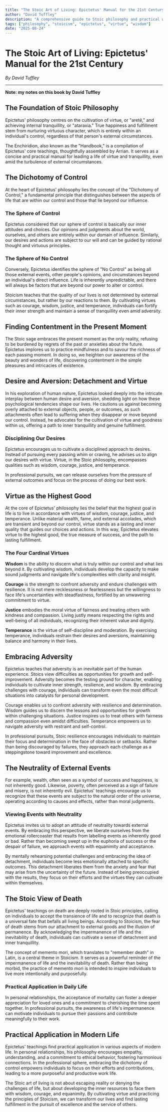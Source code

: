 ```yaml
---
title: "The Stoic Art of Living: Epictetus' Manual for the 21st Century"
author: "David Tuffley"
description: "A comprehensive guide to Stoic philosophy and practical wisdom for modern living, based on Epictetus' timeless teachings."
tags: ["philosophy", "stoicism", "epictetus", "virtue", "wisdom"]
date: "2025-08-24"
---
```


# The Stoic Art of Living: Epictetus' Manual for the 21st Century

*By David Tuffley*

---

**Note: my notes on this book by David Tuffley**

## The Foundation of Stoic Philosophy

Epictetus' philosophy centres on the cultivation of virtue, or "aretē," and achieving internal tranquillity, or "ataraxia." True happiness and fulfillment stem from nurturing virtuous character, which is entirely within an individual's control, regardless of that person's external circumstances.

The Enchiridion, also known as the "Handbook," is a compilation of Epictetus' core teachings, thoughtfully assembled by Arrian. It serves as a concise and practical manual for leading a life of virtue and tranquillity, even amid the turbulence of external circumstances.

## The Dichotomy of Control

At the heart of Epictetus' philosophy lies the concept of the "Dichotomy of Control," a fundamental principle that distinguishes between the aspects of life that are within our control and those that lie beyond our influence.

### The Sphere of Control

Epictetus considered that our sphere of control is basically our inner attitudes and choices. Our opinions and judgments about the world, ourselves, and others are entirely within our domain of influence. Similarly, our desires and actions are subject to our will and can be guided by rational thought and virtuous principles.

### The Sphere of No Control

Conversely, Epictetus identifies the sphere of "No Control" as being all those external events, other people's opinions, and circumstances beyond an individual's direct influence. Life is inherently unpredictable, and there will always be factors that are beyond our power to alter or control.

Stoicism teaches that the quality of our lives is not determined by external circumstances, but rather by our reactions to them. By cultivating virtues such as courage, wisdom, justice, and temperance, individuals can fortify their inner strength and maintain a sense of tranquillity even amid adversity.

## Finding Contentment in the Present Moment

The Stoic sage embraces the present moment as the only reality, refusing to be burdened by regrets of the past or anxieties about the future. Epictetus implores us to practice mindfulness and to savour the richness of each passing moment. In doing so, we heighten our awareness of the beauty and wonders of life, discovering contentment in the simple pleasures and intricacies of existence.

## Desire and Aversion: Detachment and Virtue

In his exploration of human nature, Epictetus looked deeply into the intricate interplay between human desire and aversion, shedding light on how these psychological tendencies shape our lives. He cautions us against becoming overly attached to external objects, people, or outcomes, as such attachments often lead to suffering when they disappear or move beyond our control. Instead, he advocates for the cultivation of virtue and goodness within us, offering a path to inner tranquillity and genuine fulfillment.

### Disciplining Our Desires

Epictetus encourages us to cultivate a disciplined approach to desires. Instead of pursuing every passing whim or craving, he advises us to align our desires with virtue. Virtue, in the Stoic philosophy, encompasses qualities such as wisdom, courage, justice, and temperance.

In professional pursuits, we can release ourselves from the pressure of external outcomes and focus on the process of doing our best work.

## Virtue as the Highest Good

At the core of Epictetus' philosophy lies the belief that the highest goal in life is to live in accordance with virtues of wisdom, courage, justice, and temperance. Unlike material wealth, fame, and external accolades, which are transient and beyond our control, virtue stands as a lasting and inner quality that guides our choices and actions. In this way, Epictetus elevates virtue to the highest good, the true measure of success, and the path to lasting fulfillment.

### The Four Cardinal Virtues

**Wisdom** is the ability to discern what is truly within our control and what lies beyond it. By cultivating wisdom, individuals develop the capacity to make sound judgments and navigate life's complexities with clarity and insight.

**Courage** is the strength to confront adversity and endure challenges with resilience. It is not mere recklessness or fearlessness but the willingness to face life's uncertainties with steadfastness, fortified by an unwavering commitment to virtue.

**Justice** embodies the moral virtue of fairness and treating others with kindness and compassion. Living justly means respecting the rights and well-being of all individuals, recognizing their inherent value and dignity.

**Temperance** is the virtue of self-discipline and moderation. By exercising temperance, individuals restrain their desires and aversions, maintaining balance and harmony in their lives.

## Embracing Adversity

Epictetus teaches that adversity is an inevitable part of the human experience. Stoics view difficulties as opportunities for growth and self-improvement. Adversity becomes the testing ground for character, enabling individuals to cultivate inner strength, resilience, and wisdom. By embracing challenges with courage, individuals can transform even the most difficult situations into catalysts for personal development.

Courage enables us to confront adversity with resilience and determination. Wisdom guides us to discern the lessons and opportunities for growth within challenging situations. Justice inspires us to treat others with fairness and compassion even amidst difficulties. Temperance empowers us to navigate adversity with restraint and self-control.

In professional pursuits, Stoic resilience encourages individuals to maintain their focus and determination in the face of obstacles or setbacks. Rather than being discouraged by failures, they approach each challenge as a steppingstone toward improvement and excellence.

## The Neutrality of External Events

For example, wealth, often seen as a symbol of success and happiness, is not inherently good. Likewise, poverty, often perceived as a sign of failure and misery, is not inherently evil. Epictetus' teachings encourage us to recognize that these events are subject to the natural order of the universe, operating according to causes and effects, rather than moral judgments.

### Viewing Events with Neutrality

Epictetus invites us to adopt an attitude of neutrality towards external events. By embracing this perspective, we liberate ourselves from the emotional rollercoaster that results from labelling events as inherently good or bad. Rather than becoming swept up in the euphoria of success or the despair of failure, we approach events with equanimity and acceptance.

By mentally rehearsing potential challenges and embracing the idea of detachment, individuals become less emotionally attached to specific outcomes. This detachment liberates them from the anxiety and fear that may arise from the uncertainty of the future. Instead of being preoccupied with the results, they focus on their efforts and the virtues they can cultivate within themselves.

## The Stoic View of Death

Epictetus' teachings on death are deeply rooted in Stoic principles, calling on individuals to accept the transience of life and to recognize that death is a universal fate that befalls all living beings. According to Stoicism, the fear of death stems from our attachment to external goods and the illusion of permanence. By acknowledging the impermanence of life and the inevitability of death, individuals can cultivate a sense of detachment and inner tranquillity.

The concept of memento mori, which translates to "remember death" in Latin, is a central theme in Stoicism. It serves as a powerful reminder of the impermanence of life and the inevitability of death. Rather than being morbid, the practice of memento mori is intended to inspire individuals to live more intentionally and purposefully.

### Practical Application in Daily Life

In personal relationships, the acceptance of mortality can foster a deeper appreciation for loved ones and a commitment to cherishing the time spent together. In professional pursuits, the awareness of life's impermanence can motivate individuals to pursue their passions and contribute meaningfully to their work.

## Practical Application in Modern Life

Epictetus' teachings find practical application in various aspects of modern life. In personal relationships, his philosophy encourages empathy, understanding, and a commitment to ethical behavior, fostering harmonious connections. In the professional sphere, embracing the dichotomy of control empowers individuals to focus on their efforts and contributions, leading to a more purposeful and productive work life.

The Stoic art of living is not about escaping reality or denying the challenges of life, but about developing the inner resources to face them with wisdom, courage, and equanimity. By cultivating virtue and practicing the principles of Stoicism, we can transform our lives and find lasting fulfillment in the pursuit of excellence and the service of others.